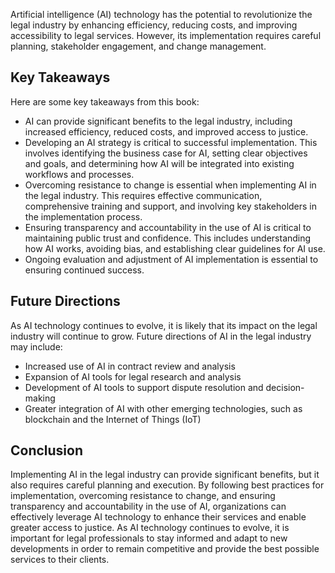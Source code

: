 
Artificial intelligence (AI) technology has the potential to revolutionize the legal industry by enhancing efficiency, reducing costs, and improving accessibility to legal services. However, its implementation requires careful planning, stakeholder engagement, and change management.

Key Takeaways
-------------

Here are some key takeaways from this book:

* AI can provide significant benefits to the legal industry, including increased efficiency, reduced costs, and improved access to justice.
* Developing an AI strategy is critical to successful implementation. This involves identifying the business case for AI, setting clear objectives and goals, and determining how AI will be integrated into existing workflows and processes.
* Overcoming resistance to change is essential when implementing AI in the legal industry. This requires effective communication, comprehensive training and support, and involving key stakeholders in the implementation process.
* Ensuring transparency and accountability in the use of AI is critical to maintaining public trust and confidence. This includes understanding how AI works, avoiding bias, and establishing clear guidelines for AI use.
* Ongoing evaluation and adjustment of AI implementation is essential to ensuring continued success.

Future Directions
-----------------

As AI technology continues to evolve, it is likely that its impact on the legal industry will continue to grow. Future directions of AI in the legal industry may include:

* Increased use of AI in contract review and analysis
* Expansion of AI tools for legal research and analysis
* Development of AI tools to support dispute resolution and decision-making
* Greater integration of AI with other emerging technologies, such as blockchain and the Internet of Things (IoT)

Conclusion
----------

Implementing AI in the legal industry can provide significant benefits, but it also requires careful planning and execution. By following best practices for implementation, overcoming resistance to change, and ensuring transparency and accountability in the use of AI, organizations can effectively leverage AI technology to enhance their services and enable greater access to justice. As AI technology continues to evolve, it is important for legal professionals to stay informed and adapt to new developments in order to remain competitive and provide the best possible services to their clients.